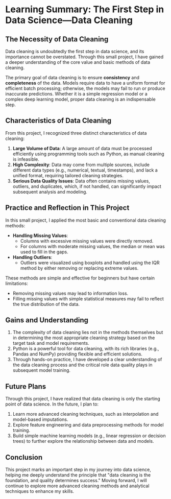 # Learning Summary: The First Step in Data Science—Data Cleaning

## The Necessity of Data Cleaning
Data cleaning is undoubtedly the first step in data science, and its importance cannot be overstated. Through this small project, I have gained a deeper understanding of the core value and basic methods of data cleaning.

The primary goal of data cleaning is to ensure **consistency** and **completeness** of the data. Models require data to have a uniform format for efficient batch processing; otherwise, the models may fail to run or produce inaccurate predictions. Whether it is a simple regression model or a complex deep learning model, proper data cleaning is an indispensable step.

## Characteristics of Data Cleaning
From this project, I recognized three distinct characteristics of data cleaning:
1. **Large Volume of Data**: A large amount of data must be processed efficiently using programming tools such as Python, as manual cleaning is infeasible.
2. **High Complexity**: Data may come from multiple sources, include different data types (e.g., numerical, textual, timestamps), and lack a unified format, requiring tailored cleaning strategies.
3. **Serious Data Quality Issues**: Data often contains missing values, outliers, and duplicates, which, if not handled, can significantly impact subsequent analysis and modeling.

## Practice and Reflection in This Project
In this small project, I applied the most basic and conventional data cleaning methods:
- **Handling Missing Values**:
  - Columns with excessive missing values were directly removed.
  - For columns with moderate missing values, the median or mean was used to fill in the gaps.
- **Handling Outliers**:
  - Outliers were visualized using boxplots and handled using the IQR method by either removing or replacing extreme values.

These methods are simple and effective for beginners but have certain limitations:
- Removing missing values may lead to information loss.
- Filling missing values with simple statistical measures may fail to reflect the true distribution of the data.

## Gains and Understanding
1. The complexity of data cleaning lies not in the methods themselves but in determining the most appropriate cleaning strategy based on the target task and model requirements.
2. Python is a powerful tool for data cleaning, with its rich libraries (e.g., Pandas and NumPy) providing flexible and efficient solutions.
3. Through hands-on practice, I have developed a clear understanding of the data cleaning process and the critical role data quality plays in subsequent model training.

## Future Plans
Through this project, I have realized that data cleaning is only the starting point of data science. In the future, I plan to:
1. Learn more advanced cleaning techniques, such as interpolation and model-based imputations.
2. Explore feature engineering and data preprocessing methods for model training.
3. Build simple machine learning models (e.g., linear regression or decision trees) to further explore the relationship between data and models.

## Conclusion
This project marks an important step in my journey into data science, helping me deeply understand the principle that "data cleaning is the foundation, and quality determines success." Moving forward, I will continue to explore more advanced cleaning methods and analytical techniques to enhance my skills.

